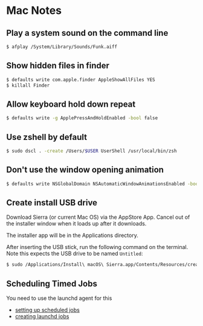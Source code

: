 # Mac Notes

## Play a system sound on the command line

```bash
$ afplay /System/Library/Sounds/Funk.aiff
```

## Show hidden files in finder

```bash
$ defaults write com.apple.finder AppleShowAllFiles YES
$ killall Finder
```

## Allow keyboard hold down repeat

```bash
$ defaults write -g ApplePressAndHoldEnabled -bool false
```

## Use zshell by default

```bash
$ sudo dscl . -create /Users/$USER UserShell /usr/local/bin/zsh
```

## Don't use the window opening animation 

```bash
$ defaults write NSGlobalDomain NSAutomaticWindowAnimationsEnabled -bool NO
```

## Create install USB drive

Download Sierra (or current Mac OS) via the AppStore App.  Cancel out of the installer window when it loads up after it downloads.

The installer app will be in the Applications directory.

After inserting the USB stick, run the following command on the terminal.  Note this expects the USB drive to be named `Untitled`:

```bash
$ sudo /Applications/Install\ macOS\ Sierra.app/Contents/Resources/createinstallmedia --volume /Volumes/Untitled --applicationpath /Applications/Install\ macOS\ Sierra.app
```

## Scheduling Timed Jobs

You need to use the launchd agent for this

* [setting up scheduled jobs](https://developer.apple.com/library/content/documentation/MacOSX/Conceptual/BPSystemStartup/Chapters/ScheduledJobs.html)
* [creating launchd jobs](https://developer.apple.com/library/content/documentation/MacOSX/Conceptual/BPSystemStartup/Chapters/CreatingLaunchdJobs.html#//apple_ref/doc/uid/TP40001762-104142)

